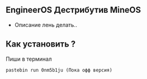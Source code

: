 
## EngineerOS Дестрибутив MineOS

- Описание лень делать..

## Как установить ?

Пиши в терминал 

	pastebin run 0nm5b1ju (Пока офф версия)
